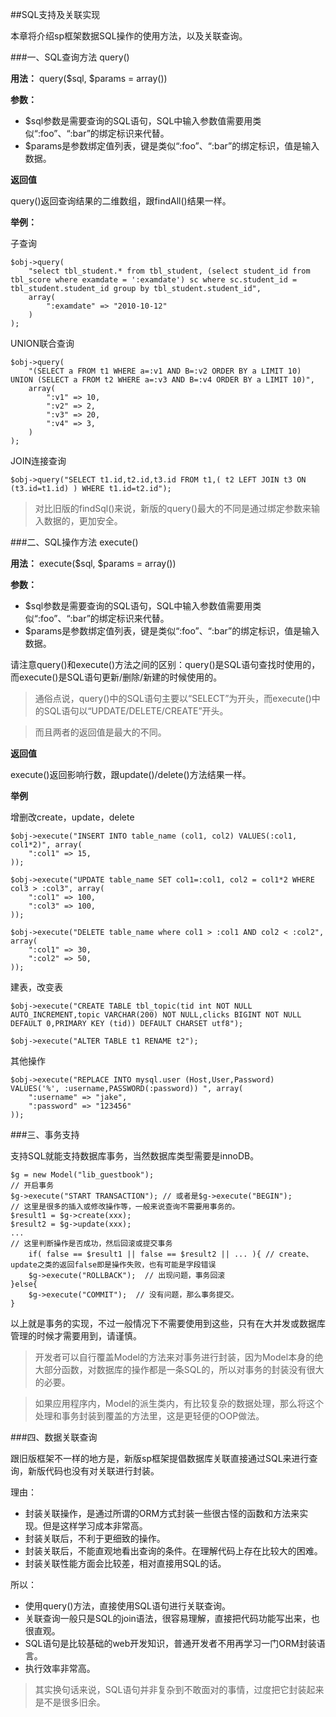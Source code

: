 ##SQL支持及关联实现

本章将介绍sp框架数据SQL操作的使用方法，以及关联查询。

###一、SQL查询方法 query() 

**用法：** query($sql, $params = array())

**参数：**

- $sql参数是需要查询的SQL语句，SQL中输入参数值需要用类似“:foo”、“:bar”的绑定标识来代替。
- $params是参数绑定值列表，键是类似“:foo”、“:bar”的绑定标识，值是输入数据。

**返回值**

query()返回查询结果的二维数组，跟findAll()结果一样。

**举例：**

子查询

    $obj->query(
        "select tbl_student.* from tbl_student, (select student_id from tbl_score where examdate = ':examdate') sc where sc.student_id = tbl_student.student_id group by tbl_student.student_id", 
        array(
            ":examdate" => "2010-10-12"
        )
    );
    
    
UNION联合查询

    $obj->query(
        "(SELECT a FROM t1 WHERE a=:v1 AND B=:v2 ORDER BY a LIMIT 10) UNION (SELECT a FROM t2 WHERE a=:v3 AND B=:v4 ORDER BY a LIMIT 10)", 
        array(
            ":v1" => 10,
            ":v2" => 2,
            ":v3" => 20,
            ":v4" => 3,
        )
    );


JOIN连接查询


    $obj->query("SELECT t1.id,t2.id,t3.id FROM t1,( t2 LEFT JOIN t3 ON (t3.id=t1.id) ) WHERE t1.id=t2.id");

> 对比旧版的findSql()来说，新版的query()最大的不同是通过绑定参数来输入数据的，更加安全。

###二、SQL操作方法 execute()

**用法：** execute($sql, $params = array())

**参数：**

- $sql参数是需要查询的SQL语句，SQL中输入参数值需要用类似“:foo”、“:bar”的绑定标识来代替。
- $params是参数绑定值列表，键是类似“:foo”、“:bar”的绑定标识，值是输入数据。

请注意query()和execute()方法之间的区别：query()是SQL语句查找时使用的，而execute()是SQL语句更新/删除/新建的时候使用的。

> 通俗点说，query()中的SQL语句主要以“SELECT”为开头，而execute()中的SQL语句以“UPDATE/DELETE/CREATE”开头。

> 而且两者的返回值是最大的不同。

**返回值**

execute()返回影响行数，跟update()/delete()方法结果一样。

**举例**

增删改create，update，delete

    $obj->execute("INSERT INTO table_name (col1, col2) VALUES(:col1, col1*2)", array(
        ":col1" => 15,
    ));
    
    $obj->execute("UPDATE table_name SET col1=:col1, col2 = col1*2 WHERE col3 > :col3", array(
        ":col1" => 100,
        ":col3" => 100,
    ));
    
    $obj->execute("DELETE table_name where col1 > :col1 AND col2 < :col2", array(
        ":col1" => 30,
        ":col2" => 50,
    ));
    
    
建表，改变表


    $obj->execute("CREATE TABLE tbl_topic(tid int NOT NULL AUTO_INCREMENT,topic VARCHAR(200) NOT NULL,clicks BIGINT NOT NULL DEFAULT 0,PRIMARY KEY (tid)) DEFAULT CHARSET utf8");
    
    $obj->execute("ALTER TABLE t1 RENAME t2");
    
其他操作

    $obj->execute("REPLACE INTO mysql.user (Host,User,Password) VALUES('%', :username,PASSWORD(:password)) ", array(
        ":username" => "jake",
        ":password" => "123456"
    ));

###三、事务支持

支持SQL就能支持数据库事务，当然数据库类型需要是innoDB。

    $g = new Model("lib_guestbook");
    // 开启事务
    $g->execute("START TRANSACTION"); // 或者是$g->execute("BEGIN");
    // 这里是很多的插入或修改操作等，一般来说查询不需要用事务的。
    $result1 = $g->create(xxx);
    $result2 = $g->update(xxx);
    ...
    // 这里判断操作是否成功，然后回滚或提交事务
        if( false == $result1 || false == $result2 || ... ){ // create、update之类的返回false即是操作失败，也有可能是字段错误
        $g->execute("ROLLBACK");  // 出现问题，事务回滚
    }else{
        $g->execute("COMMIT");  // 没有问题，那么事务提交。
    }
    
以上就是事务的实现，不过一般情况下不需要使用到这些，只有在大并发或数据库管理的时候才需要用到，请谨慎。

> 开发者可以自行覆盖Model的方法来对事务进行封装，因为Model本身的绝大部分函数，对数据库的操作都是一条SQL的，所以对事务的封装没有很大的必要。

> 如果应用程序内，Model的派生类内，有比较复杂的数据处理，那么将这个处理和事务封装到覆盖的方法里，这是更轻便的OOP做法。

###四、数据关联查询

跟旧版框架不一样的地方是，新版sp框架提倡数据库关联直接通过SQL来进行查询，新版代码也没有对关联进行封装。

理由：

- 封装关联操作，是通过所谓的ORM方式封装一些很古怪的函数和方法来实现。但是这样学习成本非常高。
- 封装关联后，不利于更细致的操作。
- 封装关联后，不能直观地看出查询的条件。在理解代码上存在比较大的困难。
- 封装关联性能方面会比较差，相对直接用SQL的话。

所以：

- 使用query()方法，直接使用SQL语句进行关联查询。
- 关联查询一般只是SQL的join语法，很容易理解，直接把代码功能写出来，也很直观。
- SQL语句是比较基础的web开发知识，普通开发者不用再学习一门ORM封装语言。
- 执行效率非常高。

> 其实换句话来说，SQL语句并非复杂到不敢面对的事情，过度把它封装起来是不是很多旧余。


